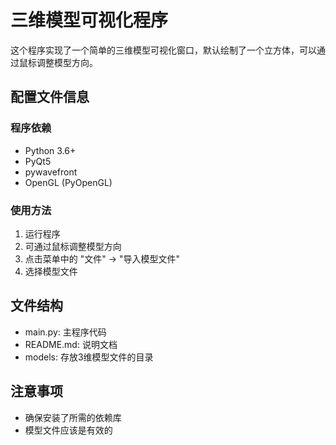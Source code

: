 # 三维模型可视化程序

这个程序实现了一个简单的三维模型可视化窗口，默认绘制了一个立方体，可以通过鼠标调整模型方向。

## 配置文件信息

### 程序依赖

- Python 3.6+
- PyQt5
- pywavefront
- OpenGL (PyOpenGL)

### 使用方法

1. 运行程序
2. 可通过鼠标调整模型方向
3. 点击菜单中的 "文件" -> "导入模型文件"
4. 选择模型文件

## 文件结构

- main.py: 主程序代码
- README.md: 说明文档
- models: 存放3维模型文件的目录

## 注意事项

- 确保安装了所需的依赖库
- 模型文件应该是有效的
